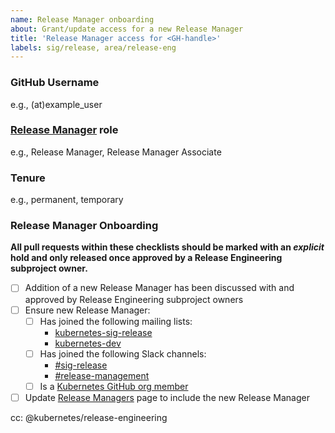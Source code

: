 ```yaml
---
name: Release Manager onboarding
about: Grant/update access for a new Release Manager
title: 'Release Manager access for <GH-handle>'
labels: sig/release, area/release-eng
---
```


### GitHub Username

e.g., (at)example_user

### [Release Manager](https://git.k8s.io/sig-release/release-managers.md) role

e.g., Release Manager, Release Manager Associate

### Tenure

<!--
Provide reasoning behind the tenure selection here.
For temporary access, we should specify a revocation time AND keep the issue open until the temporary Release Manager has been offboarded.

Examples:
- temporary: Alice is a Release Manager Associate being granted temporary elevated access to cut releases. Access should be revoked after the x.y.z-alpha.m release is cut.
- temporary: Carmen is a Release Team Lead being granted Release Manager Associate access to observe Release Management during the x.y release cycle. Access should be revoked once the x.y cycle is complete.
-->
e.g., permanent, temporary

### Release Manager Onboarding

**All pull requests within these checklists should be marked with an _explicit_ hold and only released once approved by a Release Engineering subproject owner.**

- [ ] Addition of a new Release Manager has been discussed with and approved by Release Engineering subproject owners
- [ ] Ensure new Release Manager:
  - [ ] Has joined the following mailing lists:
    - [kubernetes-sig-release](https://groups.google.com/forum/#!forum/kubernetes-sig-release)
    - [kubernetes-dev](https://groups.google.com/a/kubernetes.io/group/dev)
  - [ ] Has joined the following Slack channels:
    - [#sig-release](https://kubernetes.slack.com/messages/C2C40FMNF)
    - [#release-management](https://kubernetes.slack.com/messages/CJH2GBF7Y)
  - [ ] Is a [Kubernetes GitHub org member](https://github.com/kubernetes/community/blob/master/community-membership.md#member)
- [ ] Update [Release Managers](https://git.k8s.io/sig-release/release-managers.md) page to include the new Release Manager

<!-- 
Uncomment the appropriate checklist for the Release Manager role the new candidate will hold.

As you work through the checklist, use the following PRs as guides:
- k/sig-release: https://github.com/kubernetes/sig-release/pull/868
- k/org: https://github.com/kubernetes/org/pull/1440
- k/release: https://github.com/kubernetes/release/pull/950
- k/k8s.io: https://github.com/kubernetes/k8s.io/pull/481
- k/test-infra: https://github.com/kubernetes/test-infra/pull/15465
- k/community: https://github.com/kubernetes/community/pull/4284
-->

<!--
### Release Manager

- [ ] Release Manager has agreed to abide by the guidelines set forth in the
  [Security Release Process](https://git.k8s.io/security/security-release-process.md), specifically the embargo on CVE communications.
  (This must be done as an issue comment by the incoming Release Manager.)
- [ ] Update GitHub configurations in [(`kubernetes/org`)](https://git.k8s.io/org/config)
  - [ ] [`kubernetes` org teams](https://git.k8s.io/org/config/kubernetes/sig-release/teams.yaml)
    - `milestone-maintainers`
    - `publishing-bot-maintainers`
    - `release-engineering`
    - `release-managers`
  - [ ] [`kubernetes-nightly` org teams](https://git.k8s.io/org/config/kubernetes-nightly/sig-release/teams.yaml)
    - `publishing-bot-maintainers`
- [ ] Update `OWNERS` and Google Groups/GCP IAM memberships
  - [ ] `kubernetes/sig-release` `OWNERS_ALIASES`
    - Add entry in the `release-engineering-reviewers` section
      (only if they are not already in the `release-engineering-reviewers`
      or `release-engineering-approvers` section)
  - [ ] `kubernetes/release` `OWNERS_ALIASES`
    - Add entry in the `release-engineering-reviewers` section
      (only if they are not already in the `release-engineering-reviewers`
      or `release-engineering-approvers` section)
  - [ ] `kubernetes/test-infra` `OWNERS_ALIASES`
    - Add entries in the following sections:
      - `release-engineering-reviewers`
      - `release-engineering-approvers`
      - `publishing-bot-reviewers`
  - [ ] `kubernetes/kubernetes`
    - [ ] `OWNERS_ALIASES`
      - Add entry in the `release-engineering-reviewers` section
    - [ ] `staging/publishing/OWNERS`
      - Add entry in the `reviewers` sectionpublishing-bot-reviewers
  - [ ] `kubernetes/k8s.io`
    - [ ] `OWNERS_ALIASES`
      - Add entries in the following sections:
        - `release-engineering-approvers`
        - `publishing-bot-reviewers`
    - [ ] Update Google Groups/GCP IAM membership [(`kubernetes/k8s.io`)](https://git.k8s.io/k8s.io/groups/groups.yaml)
      - `k8s-infra-release-editors@`
      - `k8s-infra-release-viewers@`
      - `release-managers@`
      - `release-managers-private@`
  - [ ] `kubernetes/publishing-bot` `OWNERS_ALIASES`
    - Add entry in the `release-engineering-approvers` section
- [ ] Manually grant permission to post on [kubernetes-announce](https://groups.google.com/forum/#!forum/kubernetes-announce)
- [ ] Manually add to the [Release Team Google Group](https://groups.google.com/a/kubernetes.io/g/release-team)
- [ ] Update Slack `release-managers` User Group [(`kubernetes/community`)](https://git.k8s.io/community/communication/slack-config/sig-release/usergroups.yaml)
- [ ] Manually add to the [#release-private](https://kubernetes.slack.com/archives/GKEA5EL67) Slack channel
-->

<!--
### Release Manager Associate

- [ ] Update GitHub teams [(`kubernetes/org`)](https://git.k8s.io/org/config/kubernetes/sig-release/teams.yaml)
  - `milestone-maintainers`
  - `release-engineering`
- [ ] Update Google Groups/GCP IAM membership [(`kubernetes/k8s.io`)](https://git.k8s.io/k8s.io/groups/groups.yaml)
  - `k8s-infra-release-viewers@`
  - `release-managers@`
-->

cc: @kubernetes/release-engineering
